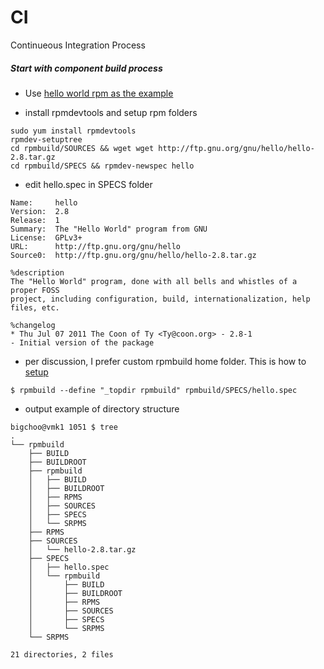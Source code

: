 # CI
Continueous Integration Process

##### Start with component build process
* Use [hello world rpm as the example](https://fedoraproject.org/wiki/How_to_create_a_GNU_Hello_RPM_package)

* install rpmdevtools and setup rpm folders
```
sudo yum install rpmdevtools
rpmdev-setuptree
cd rpmbuild/SOURCES && wget wget http://ftp.gnu.org/gnu/hello/hello-2.8.tar.gz
cd rpmbuild/SPECS && rpmdev-newspec hello
```
* edit hello.spec in SPECS folder
```
Name:     hello
Version:  2.8
Release:  1
Summary:  The "Hello World" program from GNU
License:  GPLv3+
URL:      http://ftp.gnu.org/gnu/hello    
Source0:  http://ftp.gnu.org/gnu/hello/hello-2.8.tar.gz

%description
The "Hello World" program, done with all bells and whistles of a proper FOSS 
project, including configuration, build, internationalization, help files, etc.

%changelog
* Thu Jul 07 2011 The Coon of Ty <Ty@coon.org> - 2.8-1
- Initial version of the package
```
* per discussion, I prefer custom rpmbuild home folder. This is how to [setup](http://stackoverflow.com/questions/416983/why-is-topdir-set-to-its-default-value-when-rpmbuild-called-from-tcl)
```
$ rpmbuild --define "_topdir rpmbuild" rpmbuild/SPECS/hello.spec
```
* output example of directory structure
```
bigchoo@vmk1 1051 $ tree
.
└── rpmbuild
    ├── BUILD
    ├── BUILDROOT
    ├── rpmbuild
    │   ├── BUILD
    │   ├── BUILDROOT
    │   ├── RPMS
    │   ├── SOURCES
    │   ├── SPECS
    │   └── SRPMS
    ├── RPMS
    ├── SOURCES
    │   └── hello-2.8.tar.gz
    ├── SPECS
    │   ├── hello.spec
    │   └── rpmbuild
    │       ├── BUILD
    │       ├── BUILDROOT
    │       ├── RPMS
    │       ├── SOURCES
    │       ├── SPECS
    │       └── SRPMS
    └── SRPMS

21 directories, 2 files
```


